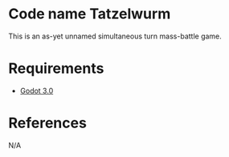 # Code name Tatzelwurm

This is an as-yet unnamed simultaneous turn mass-battle game.

# Requirements

* [Godot 3.0](https://godotengine.org/)

# References

N/A
